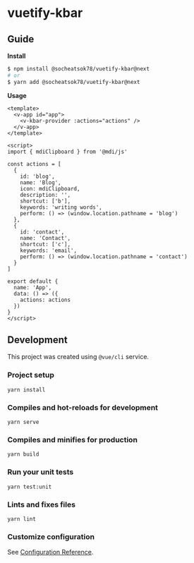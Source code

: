# vuetify-kbar

## Guide

**Install**

```sh
$ npm install @socheatsok78/vuetify-kbar@next
# or
$ yarn add @socheatsok78/vuetify-kbar@next
```

**Usage**

```vue
<template>
  <v-app id="app">
    <v-kbar-provider :actions="actions" />
  </v-app>
</template>

<script>
import { mdiClipboard } from '@mdi/js'

const actions = [
  {
    id: 'blog',
    name: 'Blog',
    icon: mdiClipboard,
    description: '',
    shortcut: ['b'],
    keywords: 'writing words',
    perform: () => (window.location.pathname = 'blog')
  },
  {
    id: 'contact',
    name: 'Contact',
    shortcut: ['c'],
    keywords: 'email',
    perform: () => (window.location.pathname = 'contact')
  }
]

export default {
  name: 'App',
  data: () => ({
    actions: actions
  })
}
</script>

```

## Development

This project was created using `@vue/cli` service.

### Project setup
```
yarn install
```

### Compiles and hot-reloads for development
```
yarn serve
```

### Compiles and minifies for production
```
yarn build
```

### Run your unit tests
```
yarn test:unit
```

### Lints and fixes files
```
yarn lint
```

### Customize configuration
See [Configuration Reference](https://cli.vuejs.org/config/).
